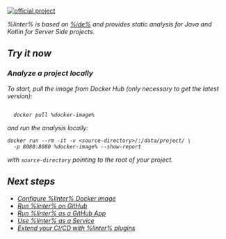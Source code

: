 [//]: # (title: Qodana for JVM Community)

[![official project](https://jb.gg/badges/official-flat-square.svg)](https://confluence.jetbrains.com/display/ALL/JetBrains+on+GitHub)

<var name="linter" value="Qodana JVM Community"/>
<var name="ide" value="IntelliJ IDEA Community"/>

%linter% is based on [%ide%](https://www.jetbrains.com/idea/) and provides static analysis for Java and Kotlin for Server Side projects. <include src="lib_qd.xml" include-id="linter-intro"/>

## Try it now

### Analyze a project locally

<p><include src="lib_qd.xml" include-id="jvm-project-setup-note"/></p>

To start, pull the image from Docker Hub (only necessary to get the latest version):

<var name="docker-image" value="jetbrains/qodana-jvm-community"/>

<code style="block" lang="shell">
  docker pull %docker-image%
</code>

and run the analysis locally:

```shell
docker run --rm -it -v <source-directory>/:/data/project/ \ 
  -p 8080:8080 %docker-image% --show-report
```

with `source-directory` pointing to the root of your project.

<p>
<include src="lib_qd.xml" include-id="show-report-command-explanation"/>
</p>

## Next steps

- <a href="qodana-jvm-community-docker-readme.xml">Configure %linter% Docker image</a>
- <a href="qodana-github-action.md">Run %linter% on GitHub</a>
- <a href="qodana-github-application.md">Run %linter% as a GitHub App</a>
- <a href="service.md">Use %linter% as a Service</a>
- <a href="ci.md">Extend your CI/CD with %linter% plugins</a>
